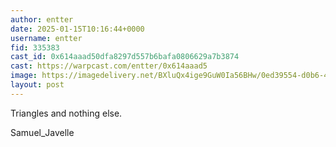 ```yaml
---
author: entter
date: 2025-01-15T10:16:44+0000
username: entter
fid: 335383
cast_id: 0x614aaad50dfa8297d557b6bafa0806629a7b3874
cast: https://warpcast.com/entter/0x614aaad5
image: https://imagedelivery.net/BXluQx4ige9GuW0Ia56BHw/0ed39554-d0b6-4800-2af7-2afd92901a00/original
layout: post
---
```

Triangles and nothing else.  
  
Samuel_Javelle  

<img src='https://imagedelivery.net/BXluQx4ige9GuW0Ia56BHw/0ed39554-d0b6-4800-2af7-2afd92901a00/original' alt='' referrerpolicy='no-referrer'/>
